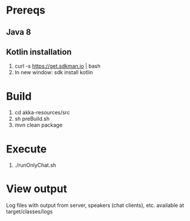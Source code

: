 # Prereqs
## Java 8
## Kotlin installation

1) curl -s https://get.sdkman.io | bash
2) In new window: sdk install kotlin

# Build
1) cd akka-resources/src
2) sh preBuild.sh
3) mvn clean package

# Execute 
1) ./runOnlyChat.sh

# View output
Log files with output from server, speakers (chat clients), etc. available at target/classes/logs 

